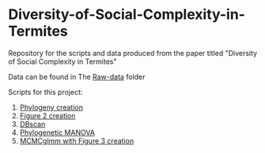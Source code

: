 # Diversity-of-Social-Complexity-in-Termites
Repository for the scripts and data produced from the paper titled "Diversity of Social Complexity in Termites"

Data can be found in The [Raw-data](https://github.com/lewisrevely/Diversity-of-Social-Complexity-in-Termites/tree/main/raw-data) folder

Scripts for this project:

1) [Phylogeny creation](https://github.com/lewisrevely/Diversity-of-Social-Complexity-in-Termites/blob/main/Tree_creation.md)
2) [Figure 2 creation](https://github.com/lewisrevely/Diversity-of-Social-Complexity-in-Termites/blob/main/Figure_2_creation.md)
3) [DBscan](https://github.com/lewisrevely/Diversity-of-Social-Complexity-in-Termites/blob/main/DBscan.md)
4) [Phylogenetic MANOVA](https://github.com/lewisrevely/Diversity-of-Social-Complexity-in-Termites/blob/main/Phylogenetic_MANOVA.md)
5) [MCMCglmm with Figure 3 creation](https://github.com/lewisrevely/Diversity-of-Social-Complexity-in-Termites/tree/main/MCMCglmm.md)
